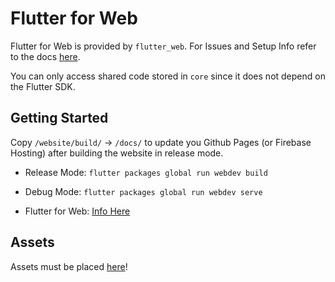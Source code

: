 # Flutter for Web

Flutter for Web is provided by `flutter_web`. For Issues and Setup Info refer to the docs [here](https://github.com/flutter/flutter_web).

You can only access shared code stored in `core` since it does not depend on the Flutter SDK.

## Getting Started

Copy `/website/build/` -> `/docs/` to update you Github Pages (or Firebase Hosting) after building the website in release mode.

- Release Mode: `flutter packages global run webdev build`

- Debug Mode: `flutter packages global run webdev serve`

- Flutter for Web: [Info Here](https://github.com/flutter/flutter_web)

## Assets

Assets must be placed [here](/website/web/assets/)!
